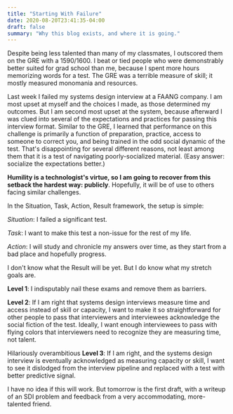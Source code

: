 ```yaml
---
title: "Starting With Failure"
date: 2020-08-20T23:41:35-04:00
draft: false
summary: "Why this blog exists, and where it is going."
---
```


Despite being less talented than many of my classmates, I outscored them on the GRE with a 1590/1600.  I beat or tied people who were demonstrably better suited for grad school than me, because I spent more hours memorizing words for a test.  The GRE was a terrible measure of skill; it mostly measured monomania and resources.

Last week I failed my systems design interview at a FAANG company.  I am most upset at myself and the choices I made, as those determined my outcomes.  But I am second most upset at the system, because afterward I was clued into several of the expectations and practices for passing this interview format.  Similar to the GRE, I learned that performance on this challenge is primarily a function of preparation, practice, access to someone to correct you, and being trained in the odd social dynamic of the test.  That's disappointing for several different reasons, not least among them that it is a test of navigating poorly-socialized material.  (Easy answer: socialize the expectations better.)

**Humility is a technologist's virtue, so I am going to recover from this setback the hardest way: publicly**.  Hopefully, it will be of use to others facing similar challenges.

In the Situation, Task, Action, Result framework, the setup is simple:

*Situation*: I failed a significant test.

*Task*: I want to make this test a non-issue for the rest of my life.

*Action*: I will study and chronicle my answers over time, as they start from a bad place and hopefully progress.

I don't know what the Result will be yet.  But I do know what my stretch goals are.

**Level 1**: I indisputably nail these exams and remove them as barriers.

**Level 2**: If I am right that systems design interviews measure time and access instead of skill or capacity, I want to make it so straightforward for other people to pass that interviewers and interviewees acknowledge the social fiction of the test.  Ideally, I want enough interviewees to pass with flying colors that interviewers need to recognize they are measuring time, not talent.

Hilariously overambitious **Level 3**: If I am right, and the systems design interview is eventually acknowledged as measuring capacity or skill, I want to see it dislodged from the interview pipeline and replaced with a test with better predictive signal.

I have no idea if this will work.  But tomorrow is the first draft, with a writeup of an SDI problem and feedback from a very accommodating, more-talented friend.
